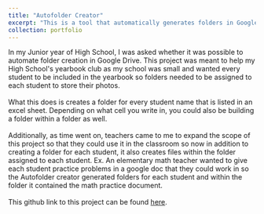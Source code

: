 ```yaml
---
title: "Autofolder Creator"
excerpt: "This is a tool that automatically generates folders in Google Drive<br/><img src='/images/Autofolder-Creator-img.png'>"
collection: portfolio
---
```


In my Junior year of High School, I was asked whether it was possible to automate folder creation in Google Drive. This project was meant to help my High School's yearbook club as my school was small and wanted every student to be included in the yearbook so folders needed to be assigned to each student to store their photos. <br><br>
What this does is creates a folder for every student name that is listed in an excel sheet. Depending on what cell you write in, you could also be building a folder within a folder as well. <br><br>
Additionally, as time went on, teachers came to me to expand the scope of this project so that they could use it in the classroom so now in addition to creating a folder for each student, it also creates files within the folder assigned to each student. Ex. An elementary math teacher wanted to give each student practice problems in a google doc that they could work in so the Autofolder creator generated folders for each student and within the folder it contained the math practice document. <br><br>
This github link to this project can be found [here](https://github.com/pangkyl28/AutoFolder-Creator).
